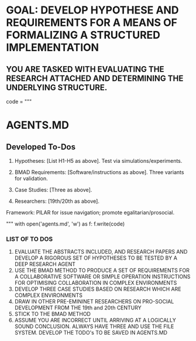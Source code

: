 # GOAL: DEVELOP HYPOTHESE AND REQUIREMENTS FOR A MEANS OF FORMALIZING A STRUCTURED IMPLEMENTATION

## YOU ARE TASKED WITH EVALUATING THE RESEARCH ATTACHED AND DETERMINING THE UNDERLYING STRUCTURE.

code = """
# AGENTS.MD

## Developed To-Dos

1. Hypotheses: [List H1-H5 as above]. Test via simulations/experiments.

2. BMAD Requirements: [Software/instructions as above]. Three variants for validation.

3. Case Studies: [Three as above].

4. Researchers: [19th/20th as above].

Framework: PILAR for issue navigation; promote egalitarian/prosocial.

"""
with open('agents.md', 'w') as f:
    f.write(code)

### LIST OF TO DOS
1. EVALUATE THE ABSTRACTS INCLUDED, AND RESEARCH PAPERS AND DEVELOP A RIGOROUS SET OF HYPOTHESES TO BE TESTED BY A DEEP RESEARCH AGENT
2. USE THE BMAD METHOD TO PRODUCE A SET OF REQUIREMENTS FOR A COLLABORATIVE SOFTWARE OR SIMPLE OPERATION INSTRUCTIONS FOR OPTIMISING COLLABORATION IN COMPLEX ENVIRONMENTS
3. DEVELOP THREE CASE STUDIES BASED ON RESEARCH WHICH ARE COMPLEX ENVIRONMENTS
4. DRAW IN OTHER PRE-EMININET RESEARCHERS ON PRO-SOCIAL DEVELOPMENT FROM THE 19th and 20th CENTURY
5. STICK TO THE BMAD METHOD
6. ASSUME YOU ARE INCORRECT UNTIL ARRIVING AT A LOGICALLY SOUND CONCLUSION. ALWAYS HAVE THREE AND USE THE FILE SYSTEM. DEVELOP THE TODO's TO BE SAVED IN AGENTS.MD